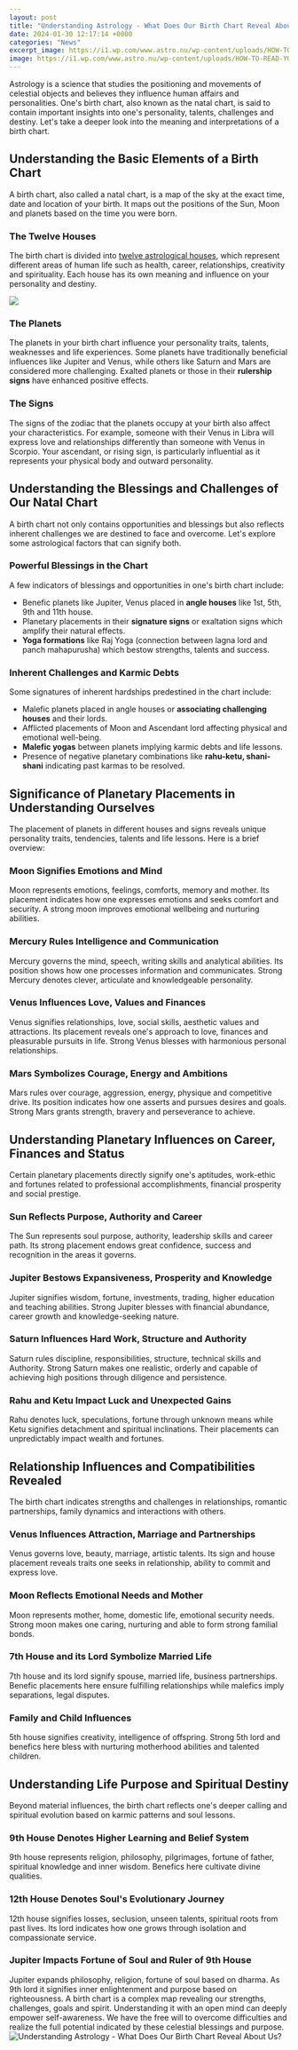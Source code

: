 ```yaml
---
layout: post
title: "Understanding Astrology - What Does Our Birth Chart Reveal About Us?"
date: 2024-01-30 12:17:14 +0000
categories: "News"
excerpt_image: https://i1.wp.com/www.astro.nu/wp-content/uploads/HOW-TO-READ-YOUR-BIRTH-CHART-7.jpg?resize=1024%2C580&amp;ssl=1
image: https://i1.wp.com/www.astro.nu/wp-content/uploads/HOW-TO-READ-YOUR-BIRTH-CHART-7.jpg?resize=1024%2C580&amp;ssl=1
---
```


Astrology is a science that studies the positioning and movements of celestial objects and believes they influence human affairs and personalities. One's birth chart, also known as the natal chart, is said to contain important insights into one's personality, talents, challenges and destiny. Let's take a deeper look into the meaning and interpretations of a birth chart.
## Understanding the Basic Elements of a Birth Chart
A birth chart, also called a natal chart, is a map of the sky at the exact time, date and location of your birth. It maps out the positions of the Sun, Moon and planets based on the time you were born. 
### The Twelve Houses
The birth chart is divided into [twelve astrological houses](https://store.fi.io.vn/best-chihuahua-dad-ever-retro-vintage-sunset6832-t-shirt), which represent different areas of human life such as health, career, relationships, creativity and spirituality. Each house has its own meaning and influence on your personality and destiny.

![](https://dlp2gfjvaz867.cloudfront.net/product_photos/65560122/file_cb2b7886d1_original.png)
### The Planets  
The planets in your birth chart influence your personality traits, talents, weaknesses and life experiences. Some planets have traditionally beneficial influences like Jupiter and Venus, while others like Saturn and Mars are considered more challenging. Exalted planets or those in their **rulership signs** have enhanced positive effects.
### The Signs
The signs of the zodiac that the planets occupy at your birth also affect your characteristics. For example, someone with their Venus in Libra will express love and relationships differently than someone with Venus in Scorpio. Your ascendant, or rising sign, is particularly influential as it represents your physical body and outward personality.
## Understanding the Blessings and Challenges of Our Natal Chart
A birth chart not only contains opportunities and blessings but also reflects inherent challenges we are destined to face and overcome. Let's explore some astrological factors that can signify both.
### Powerful Blessings in the Chart
A few indicators of blessings and opportunities in one's birth chart include:
- Benefic planets like Jupiter, Venus placed in **angle houses** like 1st, 5th, 9th and 11th house.
- Planetary placements in their **signature signs** or exaltation signs which amplify their natural effects. 
- **Yoga formations** like Raj Yoga (connection between lagna lord and panch mahapurusha) which bestow strengths, talents and success.
### Inherent Challenges and Karmic Debts  
Some signatures of inherent hardships predestined in the chart include:
- Malefic planets placed in angle houses or **associating challenging houses** and their lords.
- Afflicted placements of Moon and Ascendant lord affecting physical and emotional well-being.
- **Malefic yogas** between planets implying karmic debts and life lessons. 
- Presence of negative planetary combinations like **rahu-ketu, shani-shani** indicating past karmas to be resolved.
## Significance of Planetary Placements in Understanding Ourselves
The placement of planets in different houses and signs reveals unique personality traits, tendencies, talents and life lessons. Here is a brief overview:
### Moon Signifies Emotions and Mind
Moon represents emotions, feelings, comforts, memory and mother. Its placement indicates how one expresses emotions and seeks comfort and security. A strong moon improves emotional wellbeing and nurturing abilities.
### Mercury Rules Intelligence and Communication 
Mercury governs the mind, speech, writing skills and analytical abilities. Its position shows how one processes information and communicates. Strong Mercury denotes clever, articulate and knowledgeable personality.  
### Venus Influences Love, Values and Finances
Venus signifies relationships, love, social skills, aesthetic values and attractions. Its placement reveals one's approach to love, finances and pleasurable pursuits in life. Strong Venus blesses with harmonious personal relationships.
### Mars Symbolizes Courage, Energy and Ambitions  
Mars rules over courage, aggression, energy, physique and competitive drive. Its position indicates how one asserts and pursues desires and goals. Strong Mars grants strength, bravery and perseverance to achieve.
## Understanding Planetary Influences on Career, Finances and Status
Certain planetary placements directly signify one's aptitudes, work-ethic and fortunes related to professional accomplishments, financial prosperity and social prestige. 
### Sun Reflects Purpose, Authority and Career 
The Sun represents soul purpose, authority, leadership skills and career path. Its strong placement endows great confidence, success and recognition in the areas it governs. 
### Jupiter Bestows Expansiveness, Prosperity and Knowledge
Jupiter signifies wisdom, fortune, investments, trading, higher education and teaching abilities. Strong Jupiter blesses with financial abundance, career growth and knowledge-seeking nature.
### Saturn Influences Hard Work, Structure and Authority  
Saturn rules discipline, responsibilities, structure, technical skills and Authority. Strong Saturn makes one realistic, orderly and capable of achieving high positions through diligence and persistence. 
### Rahu and Ketu Impact Luck and Unexpected Gains
Rahu denotes luck, speculations, fortune through unknown means while Ketu signifies detachment and spiritual inclinations. Their placements can unpredictably impact wealth and fortunes.
## Relationship Influences and Compatibilities Revealed 
The birth chart indicates strengths and challenges in relationships, romantic partnerships, family dynamics and interactions with others. 
### Venus Influences Attraction, Marriage and Partnerships
Venus governs love, beauty, marriage, artistic talents. Its sign and house placement reveals traits one seeks in relationship, ability to commit and express love. 
### Moon Reflects Emotional Needs and Mother 
Moon represents mother, home, domestic life, emotional security needs. Strong moon makes one caring, nurturing and able to form strong familial bonds.
### 7th House and its Lord Symbolize Married Life
7th house and its lord signify spouse, married life, business partnerships. Benefic placements here ensure fulfilling relationships while malefics imply separations, legal disputes.
### Family and Child Influences  
5th house signifies creativity, intelligence of offspring. Strong 5th lord and benefics here bless with nurturing motherhood abilities and talented children.
## Understanding Life Purpose and Spiritual Destiny 
Beyond material influences, the birth chart reflects one's deeper calling and spiritual evolution based on karmic patterns and soul lessons.
### 9th House Denotes Higher Learning and Belief System
9th house represents religion, philosophy, pilgrimages, fortune of father, spiritual knowledge and inner wisdom. Benefics here cultivate divine qualities. 
### 12th House Denotes Soul's Evolutionary Journey
12th house signifies losses, seclusion, unseen talents, spiritual roots from past lives. Its lord indicates how one grows through isolation and compassionate service.
### Jupiter Impacts Fortune of Soul and Ruler of 9th House 
Jupiter expands philosophy, religion, fortune of soul based on dharma. As 9th lord it signifies inner enlightenment and purpose based on righteousness. 
A birth chart is a complex map revealing our strengths, challenges, goals and spirit. Understanding it with an open mind can deeply empower self-awareness. We have the free will to overcome difficulties and realize the full potential indicated by these celestial blessings and purpose.
![Understanding Astrology - What Does Our Birth Chart Reveal About Us?](https://i1.wp.com/www.astro.nu/wp-content/uploads/HOW-TO-READ-YOUR-BIRTH-CHART-7.jpg?resize=1024%2C580&amp;ssl=1)